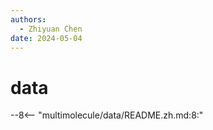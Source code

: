 ```yaml
---
authors:
  - Zhiyuan Chen
date: 2024-05-04
---
```


# data

--8<-- "multimolecule/data/README.zh.md:8:"
